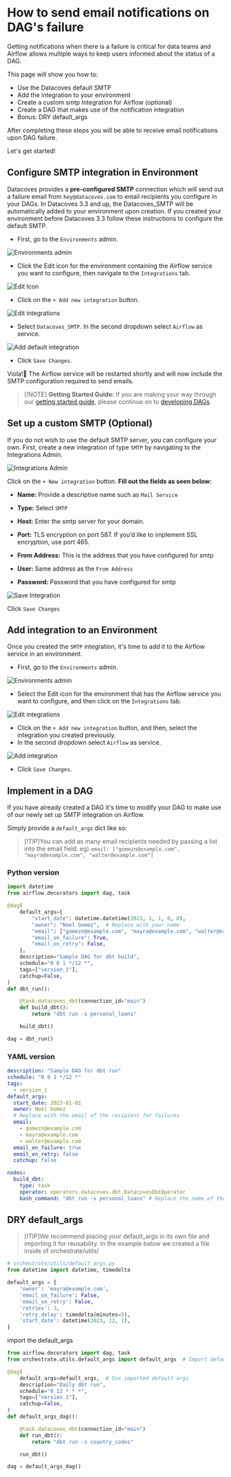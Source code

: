 # How to send email notifications on DAG's failure

Getting notifications when there is a failure is critical for data teams and Airflow allows multiple ways to keep users informed about the status of a DAG.

This page will show you how to:
- Use the Datacoves default SMTP 
- Add the integration to your environment
- Create a custom smtp Integration for Airflow (optional)
- Create a DAG that makes use of the notification integration
- Bonus: DRY default_args

After completing these steps you will be able to receive email notifications upon DAG failure. 

Let's get started! 

## Configure SMTP integration in Environment

Datacoves provides a **pre-configured SMTP** connection which will send out a failure email from `hey@datacoves.com` to email recipients you configure in your DAGs.
In Datacoves 3.3 and up, the Datacoves_SMTP will be automatically added to your environment upon creation. If you created your environment before Datacoves 3.3 follow these instructions to configure the default SMTP.

- First, go to the `Environments` admin.

![Environments admin](./assets/menu_environments.gif)

- Click the Edit icon for the environment containing the Airflow service you want to configure, then navigate to the `Integrations` tab.

![Edit Icon](assets/environment_edit_icon.jpg)

- Click on the `+ Add new integration` button. 

![Edit integrations](./assets/edit_integrations.png)

- Select `Datacoves_SMTP`. In the second dropdown select `Airflow` as service. 

![Add default integration](assets/add_smtp_datacoves.jpg)

- Click `Save Changes`. 

Viola!🎉 The Airflow service will be restarted shortly and will now include the SMTP configuration required to send emails.

>[!NOTE] **Getting Started Guide:** If you are making your way through our [getting started guide](/getting-started/Admin/README.md), please continue on to [developing DAGs](getting-started/Admin/creating-airflow-dags.md).

## Set up a custom SMTP (Optional)

If you do not wish to use the default SMTP server, you can configure your own.
First, create a new integration of type `SMTP` by navigating to the Integrations Admin.

![Integrations Admin](./assets/menu_integrations.gif)

Click on the `+ New integration` button. **Fill out the fields as seen below:**

- **Name:** Provide a descriptive name such as `Mail Service `

- **Type:** Select `SMTP`

- **Host:** Enter the smtp server for your domain. 

- **Port:** TLS encryption on port 587. If you’d like to implement SSL encryption, use port 465. 

- **From Address:** This is the address that you have configured for smtp

- **User:** Same address as the `From Address` 

- **Password:** Password that you have configured for smtp

![Save Integration](./assets/save_smtp_integration.png)

Click `Save Changes`

## Add integration to an Environment

Once you created the `SMTP` integration, it's time to add it to the Airflow service in an environment.

- First, go to the `Environments` admin.

![Environments admin](./assets/menu_environments.gif)

- Select the Edit icon for the environment that has the Airflow service you want to configure, and then click on the `Integrations` tab.

![Edit integrations](./assets/edit_integrations.png)

- Click on the `+ Add new integration` button, and then, select the integration you created previously. 
- In the second dropdown select `Airflow` as service.

![Add integration](./assets/add_smtp_integration.png)

- Click `Save Changes`. 

## Implement in a DAG

If you have already created a DAG it's time to modify your DAG to make use of our newly set up SMTP integration on Airflow. 

Simply provide a `default_args` dict like so:

>[!TIP]You can add as many email recipients needed by passing a list into the email field. eg) `email: ["gomezn@example.com", "mayra@example.com", "walter@example.com"]` 

### Python version

```python
import datetime
from airflow.decorators import dag, task

@dag(
    default_args={
        "start_date": datetime.datetime(2023, 1, 1, 0, 0),
        "owner": "Noel Gomez",  # Replace with your name
        "email": ["gomezn@example.com", "mayra@example.com", "walter@example.com"], 
        "email_on_failure": True,
        "email_on_retry": False,
    },
    description="Sample DAG for dbt build",
    schedule="0 0 1 */12 *",
    tags=["version_1"],
    catchup=False,
)
def dbt_run():

    @task.datacoves_dbt(connection_id="main")  
    def build_dbt():
        return "dbt run -s personal_loans"

    build_dbt()  

dag = dbt_run()
```

### YAML version

```yaml
description: "Sample DAG for dbt run"
schedule: "0 0 1 */12 *"
tags:
  - version_1
default_args:
  start_date: 2023-01-01
  owner: Noel Gomez
  # Replace with the email of the recipient for failures
  email: 
    - gomezn@example.com
    - mayra@example.com 
    - walter@example.com
  email_on_failure: true
  email_on_retry: false
  catchup: false

nodes:
  build_dbt:
    type: task
    operator: operators.datacoves.dbt.DatacovesDbtOperator
    bash_command: "dbt run -s personal_loans" # Replace the name of the model
```

## DRY default_args 
>[!TIP]We recommend placing your default_args in its own file and importing it for reusability. In the example below we created a file inside of orchestrate/utils/

```python
# orchestrate/utils/default_args.py
from datetime import datetime, timedelta

default_args = {
    'owner': 'mayra@example.com',
    'email_on_failure': False,
    'email_on_retry': False,
    'retries': 3,
    'retry_delay': timedelta(minutes=5),
    'start_date': datetime(2023, 12, 1),
}

```

import the default_args
```python
from airflow.decorators import dag, task
from orchestrate.utils.default_args import default_args  # Import default args

@dag(
    default_args=default_args,  # Use imported default args
    description="Daily dbt run",
    schedule="0 12 * * *",
    tags=["version_1"],
    catchup=False,
)
def default_args_dag():

    @task.datacoves_dbt(connection_id="main")  
    def run_dbt():
        return "dbt run -s country_codes"

    run_dbt()  

dag = default_args_dag()
```